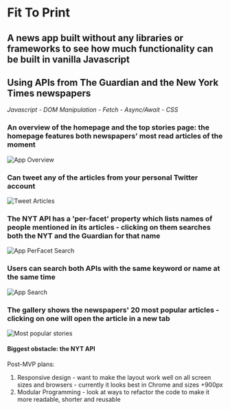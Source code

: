 # Fit To Print

## A news app built without any libraries or frameworks to see how much functionality can be built in vanilla Javascript
## Using APIs from The Guardian and the New York Times newspapers
*Javascript - DOM Manipulation - Fetch - Async/Await - CSS*

### An overview of the homepage and the top stories page: the homepage features both newspapers' most read articles of the moment
![App Overview]()

### Can tweet any of the articles from your personal Twitter account
![Tweet Articles]()

### The NYT API has a 'per-facet' property which lists names of people mentioned in its articles - clicking on them searches both the NYT and the Guardian for that name
![App PerFacet Search]()

### Users can search both APIs with the same keyword or name at the same time
![App Search]()

### The gallery shows the newspapers' 20 most popular articles - clicking on one will open the article in a new tab
![Most popular stories]()

#### **Biggest obstacle:** the NYT API 

Post-MVP plans:
1. Responsive design - want to make the layout work well on all screen sizes and browsers - currently it looks best in Chrome and sizes +900px
1. Modular Programming - look at ways to refactor the code to make it more readable, shorter and reusable
